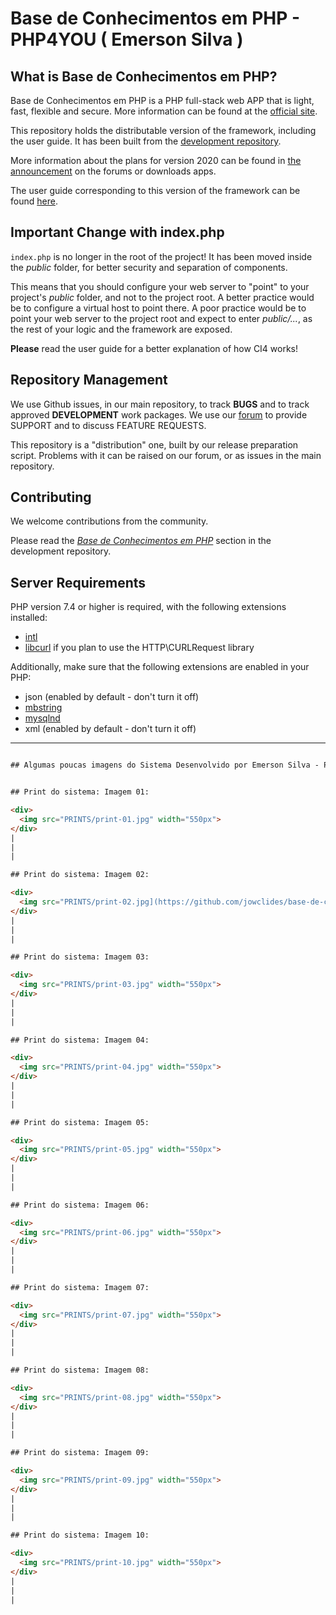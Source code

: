 
# Base de Conhecimentos em PHP - PHP4YOU ( Emerson Silva )

## What is Base de Conhecimentos em PHP?

Base de Conhecimentos em PHP is a PHP full-stack web APP that is light, fast, flexible and secure.
More information can be found at the [official site](https://www.php4you.com.br).

This repository holds the distributable version of the framework,
including the user guide. It has been built from the
[development repository](https://github.com/jowclides/base-de-conhecimentos-PHP).

More information about the plans for version 2020 can be found in [the announcement](https://www.php4you.com.br) on the forums or downloads apps.

The user guide corresponding to this version of the framework can be found
[here](https://phpmaker.dev/docs/#/).


## Important Change with index.php

`index.php` is no longer in the root of the project! It has been moved inside the *public* folder,
for better security and separation of components.

This means that you should configure your web server to "point" to your project's *public* folder, and
not to the project root. A better practice would be to configure a virtual host to point there. A poor practice would be to point your web server to the project root and expect to enter *public/...*, as the rest of your logic and the
framework are exposed.

**Please** read the user guide for a better explanation of how CI4 works!

## Repository Management

We use Github issues, in our main repository, to track **BUGS** and to track approved **DEVELOPMENT** work packages.
We use our [forum](https://www.hkvforums.com/viewforum.php?f=27) to provide SUPPORT and to discuss
FEATURE REQUESTS.

This repository is a "distribution" one, built by our release preparation script.
Problems with it can be raised on our forum, or as issues in the main repository.

## Contributing

We welcome contributions from the community.

Please read the [*Base de Conhecimentos em PHP*](https://github.com/jowclides/base-de-conhecimentos-PHP) section in the development repository.

## Server Requirements

PHP version 7.4 or higher is required, with the following extensions installed:

- [intl](http://php.net/manual/en/intl.requirements.php)
- [libcurl](http://php.net/manual/en/curl.requirements.php) if you plan to use the HTTP\CURLRequest library

Additionally, make sure that the following extensions are enabled in your PHP:

- json (enabled by default - don't turn it off)
- [mbstring](http://php.net/manual/en/mbstring.installation.php)
- [mysqlnd](http://php.net/manual/en/mysqlnd.install.php)
- xml (enabled by default - don't turn it off)



------
```html

## Algumas poucas imagens do Sistema Desenvolvido por Emerson Silva - PHP4YOU


## Print do sistema: Imagem 01:

<div>
  <img src="PRINTS/print-01.jpg" width="550px">
</div>
|
|
|

## Print do sistema: Imagem 02:

<div>
  <img src="PRINTS/print-02.jpg](https://github.com/jowclides/base-de-conhecimentos-PHP/blob/master/PRINTS/print-01.jpg" width="550px">
</div>
|
|
|

## Print do sistema: Imagem 03:

<div>
  <img src="PRINTS/print-03.jpg" width="550px">
</div>
|
|
|

## Print do sistema: Imagem 04:

<div>
  <img src="PRINTS/print-04.jpg" width="550px">
</div>
|
|
|

## Print do sistema: Imagem 05:

<div>
  <img src="PRINTS/print-05.jpg" width="550px">
</div>
|
|
|

## Print do sistema: Imagem 06:

<div>
  <img src="PRINTS/print-06.jpg" width="550px">
</div>
|
|
|

## Print do sistema: Imagem 07:

<div>
  <img src="PRINTS/print-07.jpg" width="550px">
</div>
|
|
|

## Print do sistema: Imagem 08:

<div>
  <img src="PRINTS/print-08.jpg" width="550px">
</div>
|
|
|

## Print do sistema: Imagem 09:

<div>
  <img src="PRINTS/print-09.jpg" width="550px">
</div>
|
|
|

## Print do sistema: Imagem 10:

<div>
  <img src="PRINTS/print-10.jpg" width="550px">
</div>
|
|
|

```


